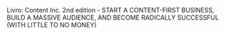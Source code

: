 Livro: Content Inc. 2nd edition - START A CONTENT-FIRST BUSINESS, BUILD A MASSIVE AUDIENCE, AND BECOME RADICALLY SUCCESSFUL (WITH LITTLE TO NO MONEY)

